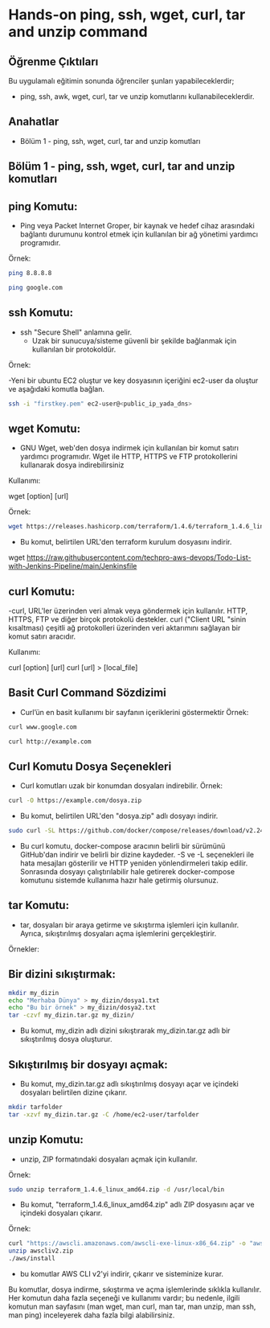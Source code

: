 # Hands-on ping, ssh, wget, curl, tar and unzip command

## Öğrenme Çıktıları

Bu uygulamalı eğitimin sonunda öğrenciler şunları yapabileceklerdir;

- ping, ssh, awk, wget, curl, tar ve unzip komutlarını kullanabileceklerdir.

## Anahatlar

- Bölüm 1 - ping, ssh, wget, curl, tar and unzip komutları

## Bölüm 1 - ping, ssh, wget, curl, tar and unzip komutları

## ping Komutu:

- Ping veya Packet Internet Groper, bir kaynak ve hedef cihaz arasındaki bağlantı durumunu kontrol etmek için kullanılan bir ağ yönetimi yardımcı programıdır.

Örnek:

```bash
ping 8.8.8.8
```

```bash
ping google.com
```

## ssh Komutu:

- ssh "Secure Shell" anlamına gelir.
  * Uzak bir sunucuya/sisteme güvenli bir şekilde bağlanmak için kullanılan bir protokoldür.

Örnek:

-Yeni bir ubuntu EC2 oluştur ve key dosyasının içeriğini ec2-user da oluştur ve aşağıdaki komutla bağlan.

```bash
ssh -i "firstkey.pem" ec2-user@<public_ip_yada_dns>
```

## wget Komutu:

- GNU Wget, web'den dosya indirmek için kullanılan bir komut satırı yardımcı programıdır. Wget ile HTTP, HTTPS ve FTP protokollerini kullanarak dosya indirebilirsiniz
 
Kullanımı:

wget [option] [url]

Örnek:

```bash
wget https://releases.hashicorp.com/terraform/1.4.6/terraform_1.4.6_linux_amd64.zip
```

- Bu komut, belirtilen URL'den terraform kurulum dosyasını indirir.

wget https://raw.githubusercontent.com/techpro-aws-devops/Todo-List-with-Jenkins-Pipeline/main/Jenkinsfile

## curl Komutu:

-curl, URL'ler üzerinden veri almak veya göndermek için kullanılır. HTTP, HTTPS, FTP ve diğer birçok protokolü destekler. curl ("Client URL "sinin kısaltması) çeşitli ağ protokolleri üzerinden veri aktarımını sağlayan bir komut satırı aracıdır.

Kullanımı:

curl [option] [url]
curl [url] > [local_file]

## Basit Curl Command Sözdizimi

- Curl’ün en basit kullanımı bir sayfanın içeriklerini göstermektir
Örnek:

```bash
curl www.google.com
```

```bash
curl http://example.com
```

## Curl Komutu Dosya Seçenekleri

- Curl komutları uzak bir konumdan dosyaları indirebilir.
Örnek:

```bash
curl -O https://example.com/dosya.zip
```

- Bu komut, belirtilen URL'den "dosya.zip" adlı dosyayı indirir.

```bash
sudo curl -SL https://github.com/docker/compose/releases/download/v2.24.7/docker-compose-linux-x86_64 -o /usr/local/bin/docker-compose
```

- Bu curl komutu, docker-compose aracının belirli bir sürümünü GitHub'dan indirir ve belirli bir dizine kaydeder. -S ve -L seçenekleri ile hata mesajları gösterilir ve HTTP yeniden yönlendirmeleri takip edilir. Sonrasında dosyayı çalıştırılabilir hale getirerek docker-compose komutunu sistemde kullanıma hazır hale getirmiş olursunuz.

## tar Komutu:

- tar, dosyaları bir araya getirme ve sıkıştırma işlemleri için kullanılır. Ayrıca, sıkıştırılmış dosyaları açma işlemlerini gerçekleştirir.

Örnekler:

## Bir dizini sıkıştırmak:

```bash
mkdir my_dizin
echo "Merhaba Dünya" > my_dizin/dosya1.txt
echo "Bu bir örnek" > my_dizin/dosya2.txt
tar -czvf my_dizin.tar.gz my_dizin/
```

- Bu komut, my_dizin adlı dizini sıkıştırarak my_dizin.tar.gz adlı bir sıkıştırılmış dosya oluşturur.


## Sıkıştırılmış bir dosyayı açmak:

- Bu komut, my_dizin.tar.gz adlı sıkıştırılmış dosyayı açar ve içindeki dosyaları belirtilen dizine çıkarır.

```bash
mkdir tarfolder
tar -xzvf my_dizin.tar.gz -C /home/ec2-user/tarfolder
```

## unzip Komutu:

- unzip, ZIP formatındaki dosyaları açmak için kullanılır.

Örnek:

```bash
sudo unzip terraform_1.4.6_linux_amd64.zip -d /usr/local/bin
```

- Bu komut, "terraform_1.4.6_linux_amd64.zip" adlı ZIP dosyasını açar ve içindeki dosyaları çıkarır.

Örnek:

```bash
curl "https://awscli.amazonaws.com/awscli-exe-linux-x86_64.zip" -o "awscliv2.zip"
unzip awscliv2.zip
./aws/install
```

- bu komutlar AWS CLI v2'yi indirir, çıkarır ve sisteminize kurar.


Bu komutlar, dosya indirme, sıkıştırma ve açma işlemlerinde sıklıkla kullanılır. Her komutun daha fazla seçeneği ve kullanımı vardır; bu nedenle, ilgili komutun man sayfasını (man wget, man curl, man tar, man unzip, man ssh, man ping) inceleyerek daha fazla bilgi alabilirsiniz.
